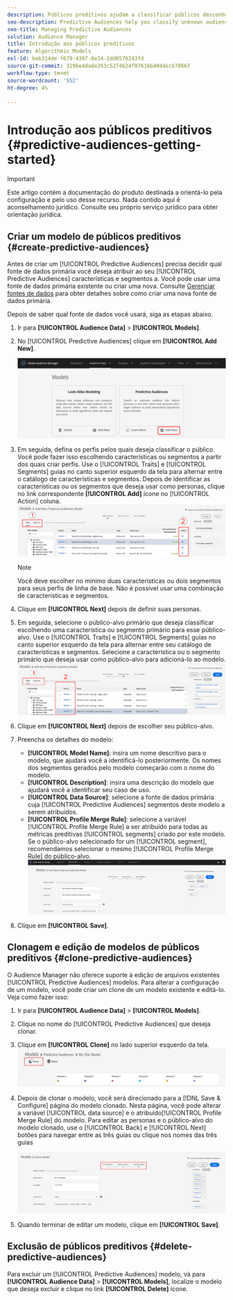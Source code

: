 ```yaml
---
description: Públicos preditivos ajudam a classificar públicos desconhecidos em personas distintas em tempo real, usando a ciência de dados.
seo-description: Predictive Audiences help you classify unknown audiences into distinct personas in real-time, using data science.
seo-title: Managing Predictive Audiences
solution: Audience Manager
title: Introdução aos públicos preditivos
feature: Algorithmic Models
exl-id: beb314de-f679-4397-8e14-2dd6576243fd
source-git-commit: 319be4dade263c5274624f07616b404decb7066f
workflow-type: tm+mt
source-wordcount: '552'
ht-degree: 4%

---
```


# Introdução aos públicos preditivos {#predictive-audiences-getting-started}

>[!IMPORTANT]
>Este artigo contém a documentação do produto destinada a orientá-lo pela configuração e pelo uso desse recurso. Nada contido aqui é aconselhamento jurídico. Consulte seu próprio serviço jurídico para obter orientação jurídica.

## Criar um modelo de públicos preditivos {#create-predictive-audiences}

Antes de criar um [!UICONTROL Predictive Audiences] precisa decidir qual fonte de dados primária você deseja atribuir ao seu [!UICONTROL Predictive Audiences] características e segmentos a. Você pode usar uma fonte de dados primária existente ou criar uma nova. Consulte [Gerenciar fontes de dados](https://experienceleague.adobe.com/docs/audience-manager/user-guide/features/data-sources/manage-datasources.html) para obter detalhes sobre como criar uma nova fonte de dados primária.

Depois de saber qual fonte de dados você usará, siga as etapas abaixo.

1. Ir para **[!UICONTROL Audience Data]** > **[!UICONTROL Models]**.
1. No [!UICONTROL Predictive Audiences] clique em **[!UICONTROL Add New]**.

   ![smart-persona-add](assets/predictive-audiences-add.png)

1. Em seguida, defina os perfis pelos quais deseja classificar o público. Você pode fazer isso escolhendo características ou segmentos a partir dos quais criar perfis. Use o [!UICONTROL Traits] e [!UICONTROL Segments] guias no canto superior esquerdo da tela para alternar entre o catálogo de características e segmentos. Depois de identificar as características ou os segmentos que deseja usar como personas, clique no link correspondente **[!UICONTROL Add]** ícone no [!UICONTROL Action] coluna.
   ![smart-persona-select-personas](assets/predictive-audiences-persona.png)
   >[!NOTE]
   >Você deve escolher no mínimo duas características ou dois segmentos para seus perfis de linha de base. Não é possível usar uma combinação de características e segmentos.
1. Clique em **[!UICONTROL Next]** depois de definir suas personas.
1. Em seguida, selecione o público-alvo primário que deseja classificar escolhendo uma característica ou segmento primário para esse público-alvo. Use o [!UICONTROL Traits] e [!UICONTROL Segments] guias no canto superior esquerdo da tela para alternar entre seu catálogo de características e segmentos. Selecione a característica ou o segmento primário que deseja usar como público-alvo para adicioná-lo ao modelo.
   ![smart-persona-select-audience](assets/predictive-audiences-audience.png)
1. Clique em **[!UICONTROL Next]** depois de escolher seu público-alvo.
1. Preencha os detalhes do modelo:
   * **[!UICONTROL Model Name]**: insira um nome descritivo para o modelo, que ajudará você a identificá-lo posteriormente. Os nomes dos segmentos gerados pelo modelo começarão com o nome do modelo.
   * **[!UICONTROL Description]**: insira uma descrição do modelo que ajudará você a identificar seu caso de uso.
   * **[!UICONTROL Data Source]**: selecione a fonte de dados primária cuja [!UICONTROL Predictive Audiences] segmentos deste modelo a serem atribuídos.
   * **[!UICONTROL Profile Merge Rule]**: selecione a variável [!UICONTROL Profile Merge Rule] a ser atribuído para todas as métricas preditivas [!UICONTROL segments] criado por este modelo. Se o público-alvo selecionado for um [!UICONTROL segment], recomendamos selecionar o mesmo [!UICONTROL Profile Merge Rule] do público-alvo.
      ![predictive-audiences-save](assets/predictive-audiences-save.png)
1. Clique em **[!UICONTROL Save]**.

## Clonagem e edição de modelos de públicos preditivos {#clone-predictive-audiences}

O Audience Manager não oferece suporte à edição de arquivos existentes [!UICONTROL Predictive Audiences] modelos. Para alterar a configuração de um modelo, você pode criar um clone de um modelo existente e editá-lo. Veja como fazer isso:

1. Ir para **[!UICONTROL Audience Data]** > **[!UICONTROL Models]**.
2. Clique no nome do [!UICONTROL Predictive Audiences] que deseja clonar.
3. Clique em **[!UICONTROL Clone]** no lado superior esquerdo da tela.
   ![predictive-audiences-clone](assets/predictive-audiences-clone.png)
4. Depois de clonar o modelo, você será direcionado para a [!DNL Save & Configure] página do modelo clonado. Nesta página, você pode alterar a variável [!UICONTROL data source] e o atribuído[!UICONTROL Profile Merge Rule] do modelo. Para editar as personas e o público-alvo do modelo clonado, use o [!UICONTROL Back] e [!UICONTROL Next] botões para navegar entre as três guias ou clique nos nomes das três guias

   ![predictive-audiences-clone-navigate](assets/predictive-audiences-clone-navigate.png)

5. Quando terminar de editar um modelo, clique em **[!UICONTROL Save]**.

## Exclusão de públicos preditivos {#delete-predictive-audiences}

Para excluir um [!UICONTROL Predictive Audiences] modelo, vá para **[!UICONTROL Audience Data]** > **[!UICONTROL Models]**, localize o modelo que deseja excluir e clique no link **[!UICONTROL Delete]** ícone.
